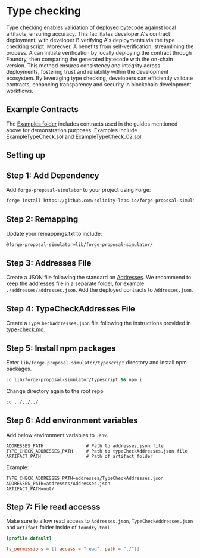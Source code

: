 # Type checking

Type checking enables validation of deployed bytecode against local artifacts, ensuring accuracy. This facilitates
developer A's contract deployment, with developer B verifying A's deployments via the type checking script.
Moreover, A benefits from self-verification, streamlining the process. A can initiate verification by locally deploying
the contract through Foundry, then comparing the generated bytecode with the on-chain version.
This method ensures consistency and integrity across deployments, fostering trust and reliability within the development ecosystem.
By leveraging type checking, developers can efficiently validate contracts, enhancing transparency and security in blockchain development workflows.

## Example Contracts

The [Examples folder](../../src/) includes contracts used in the guides mentioned
above for demonstration purposes. Examples include [ExampleTypeCheck.sol](../../src/ExampleTypeCheck.sol)
and [ExampleTypeCheck_02.sol](../../src/ExampleTypeCheck_02.sol).

## Setting up

## Step 1: Add Dependency

Add `forge-proposal-simulator` to your project using Forge:

```sh
forge install https://github.com/solidity-labs-io/forge-proposal-simulator.git
```

## Step 2: Remapping

Update your remappings.txt to include:

```txt
@forge-proposal-simulator=lib/forge-proposal-simulator/
```

## Step 3: Addresses File

Create a JSON file following the standard on
[Addresses](../overview/architecture/addresses.md). We recommend to keep the
addresses file in a separate folder, for example `./addresses/addresses.json`.
Add the deployed contracts to `Addresses.json`.

## Step 4: TypeCheckAddresses File

Create a `TypeCheckAddresses.json` file following the instructions provided in [type-check.md](./type-check.md).

## Step 5: Install npm packages

Enter `lib/forge-proposal-simulator/typescript` directory and install npm packages.

```bash
cd lib/forge-proposal-simulator/typescript && npm i
```

Change directory again to the root repo

```bash
cd ../../../
```

## Step 6: Add environment variables

Add below environment variables to `.env`.

```
ADDRESSES_PATH                # Path to addresses.json file
TYPE_CHECK_ADDRESSES_PATH     # Path to typeCheckAddresses.json file
ARTIFACT_PATH                 # Path of artifact folder
```

Example:

```
TYPE_CHECK_ADDRESSES_PATH=addresses/TypeCheckAddresses.json
ADDRESSES_PATH=addresses/Addresses.json
ARTIFACT_PATH=out/
```

## Step 7: File read accesss

Make sure to allow read access to `Addresses.json`, `TypeCheckAddresses.json` and `artifact` folder inside of `foundry.toml`.

```toml
[profile.default]

fs_permissions = [{ access = "read", path = "./"}]
```
